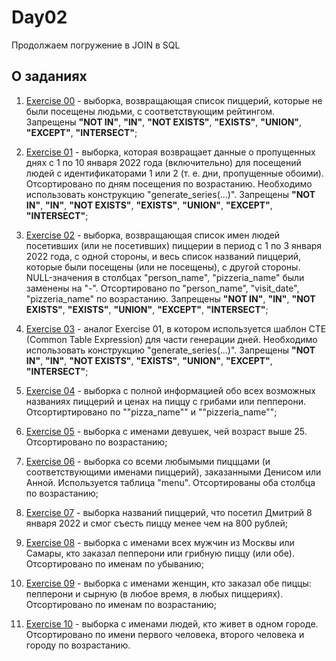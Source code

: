 # Day02

Продолжаем погружение в JOIN в SQL

## О заданиях

1. [Exercise 00](https://github.com/Shyrasya/SQL-Bootcamp/tree/main/SQL_beginner.Day02/src/ex00) - выборка, возвращающая список пиццерий, которые не были посещены людьми, с соответствующим рейтингом. Запрещены **"NOT IN"**, **"IN"**, **"NOT EXISTS"**, **"EXISTS"**, **"UNION"**, **"EXCEPT"**, **"INTERSECT"**;

2. [Exercise 01](https://github.com/Shyrasya/SQL-Bootcamp/tree/main/SQL_beginner.Day02/src/ex01) - выборка, которая возвращает данные о пропущенных днях с 1 по 10 января 2022 года (включительно) для посещений людей с идентификаторами 1 или 2 (т. е. дни, пропущенные обоими). Отсортировано по дням посещения по возрастанию. Необходимо использовать конструкцию "generate_series(...)". Запрещены **"NOT IN"**, **"IN"**, **"NOT EXISTS"**, **"EXISTS"**, **"UNION"**, **"EXCEPT"**, **"INTERSECT"**;

3. [Exercise 02](https://github.com/Shyrasya/SQL-Bootcamp/tree/main/SQL_beginner.Day02/src/ex02) - выборка, возвращающая список имен людей посетивших (или не посетивших) пиццерии в период с 1 по 3 января 2022 года, с одной стороны, и весь список названий пиццерий, которые были посещены (или не посещены), с другой стороны. NULL-значения в столбцах "person_name", "pizzeria_name" были заменены на "-". Отсортировано по "person_name", "visit_date", "pizzeria_name" по возрастанию. Запрещены **"NOT IN"**, **"IN"**, **"NOT EXISTS"**, **"EXISTS"**, **"UNION"**, **"EXCEPT"**, **"INTERSECT"**;

4. [Exercise 03](https://github.com/Shyrasya/SQL-Bootcamp/tree/main/SQL_beginner.Day02/src/ex03) - аналог Exercise 01, в котором используется шаблон CTE (Common Table Expression) для части генерации дней. Необходимо использовать конструкцию "generate_series(...)". Запрещены **"NOT IN"**, **"IN"**, **"NOT EXISTS"**, **"EXISTS"**, **"UNION"**, **"EXCEPT"**, **"INTERSECT"**;

5. [Exercise 04](https://github.com/Shyrasya/SQL-Bootcamp/tree/main/SQL_beginner.Day02/src/ex04) - выборка с полной информацией обо всех возможных названиях пиццерий и ценах на пиццу с грибами или пепперони. Отсортиртировано по ""pizza_name"" и ""pizzeria_name"";

6. [Exercise 05](https://github.com/Shyrasya/SQL-Bootcamp/tree/main/SQL_beginner.Day02/src/ex05) - выборка с именами девушек, чей возраст выше 25. Отсортировано по возрастанию;

7. [Exercise 06](https://github.com/Shyrasya/SQL-Bootcamp/tree/main/SQL_beginner.Day02/src/ex06) - выборка со всеми любымыми пицццами (и соответствующими именами пиццерий), заказанными Денисом или Анной. Используется таблица "menu". Отсортированы оба столбца по возрастанию;

8. [Exercise 07](https://github.com/Shyrasya/SQL-Bootcamp/tree/main/SQL_beginner.Day02/src/ex07) - 
выборка названий пиццерий, что посетил Дмитрий 8 января 2022 и смог съесть пиццу менее чем на 800 рублей;

9. [Exercise 08](https://github.com/Shyrasya/SQL-Bootcamp/tree/main/SQL_beginner.Day02/src/ex08) - выборка с именами всех мужчин из Москвы или Самары, кто заказал пепперони или грибную пиццу (или обе). Отсортировано по именам по убыванию;

10. [Exercise 09](https://github.com/Shyrasya/SQL-Bootcamp/tree/main/SQL_beginner.Day02/src/ex09) - выборка с именами женщин, кто заказал обе пиццы: пепперони и сырную (в любое время, в любых пиццериях). Отсортировано по именам по возрастанию;

11. [Exercise 10](https://github.com/Shyrasya/SQL-Bootcamp/tree/main/SQL_beginner.Day02/src/ex10) - выборка с именами людей, кто живет в одном городе. Отсортировано по имени первого человека, второго человека и городу по возрастанию.










